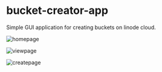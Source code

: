 # bucket-creator-app
Simple GUI application for creating buckets on linode cloud.

![homepage](https://github.com/gbudjeakp/bucket-creator-ui/assets/61554248/4aa25679-0fc5-43eb-86da-6668f6b7487c)

![viewpage](https://github.com/gbudjeakp/bucket-creator-ui/assets/61554248/fd40e08b-7caa-410f-a063-f33bf97a52c3)

![createpage](https://github.com/gbudjeakp/bucket-creator-ui/assets/61554248/6c77a45d-6940-4614-b0d9-a02f69aa89d0)
